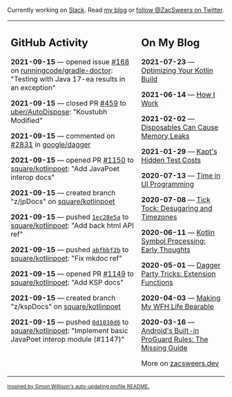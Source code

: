 Currently working on [Slack](https://slack.com/). Read [my blog](https://zacsweers.dev/) or [follow @ZacSweers on Twitter](https://twitter.com/ZacSweers).

<table><tr><td valign="top" width="60%">

## GitHub Activity
<!-- githubActivity starts -->
**2021-09-15** — opened issue [#168](https://api.github.com/repos/runningcode/gradle-doctor/issues/168) on [runningcode/gradle-doctor](https://api.github.com/repos/runningcode/gradle-doctor): "Testing with Java 17-ea results in an exception"

**2021-09-15** — closed PR [#459](https://api.github.com/repos/uber/AutoDispose/pulls/459) to [uber/AutoDispose](https://api.github.com/repos/uber/AutoDispose): "Koustubh Modified"

**2021-09-15** — commented on [#2831](https://github.com/google/dagger/pull/2831#issuecomment-919717460) in [google/dagger](https://api.github.com/repos/google/dagger)

**2021-09-15** — opened PR [#1150](https://api.github.com/repos/square/kotlinpoet/pulls/1150) to [square/kotlinpoet](https://api.github.com/repos/square/kotlinpoet): "Add JavaPoet interop docs"

**2021-09-15** — created branch "z/jpDocs" on [square/kotlinpoet](https://api.github.com/repos/square/kotlinpoet)

**2021-09-15** — pushed [`1ec28e5a`](https://github.com/square/kotlinpoet/commit/1ec28e5ad5f51b7ddbce6411555d39cd39ce4657) to [square/kotlinpoet](https://api.github.com/repos/square/kotlinpoet): "Add back html API ref"

**2021-09-15** — pushed [`abfbbf2b`](https://github.com/square/kotlinpoet/commit/abfbbf2b1607ff66a781f7be265c1411e9bbee2c) to [square/kotlinpoet](https://api.github.com/repos/square/kotlinpoet): "Fix mkdoc ref"

**2021-09-15** — opened PR [#1149](https://api.github.com/repos/square/kotlinpoet/pulls/1149) to [square/kotlinpoet](https://api.github.com/repos/square/kotlinpoet): "Add KSP docs"

**2021-09-15** — created branch "z/kspDocs" on [square/kotlinpoet](https://api.github.com/repos/square/kotlinpoet)

**2021-09-15** — pushed [`0d1030d6`](https://github.com/square/kotlinpoet/commit/0d1030d6c71d41213555b560868604a4bfd23361) to [square/kotlinpoet](https://api.github.com/repos/square/kotlinpoet): "Implement basic JavaPoet interop module (#1147)"
<!-- githubActivity ends -->
</td><td valign="top" width="40%">

## On My Blog
<!-- blog starts -->
**2021-07-23** — [Optimizing Your Kotlin Build](https://www.zacsweers.dev/optimizing-your-kotlin-build/)

**2021-06-14** — [How I Work](https://www.zacsweers.dev/how-i-work/)

**2021-02-02** — [Disposables Can Cause Memory Leaks](https://www.zacsweers.dev/disposables-can-cause-memory-leaks/)

**2021-01-29** — [Kapt's Hidden Test Costs](https://www.zacsweers.dev/kapts-hidden-test-costs/)

**2020-07-13** — [Time in UI Programming](https://www.zacsweers.dev/time-in-ui/)

**2020-07-08** — [Tick Tock: Desugaring and Timezones](https://www.zacsweers.dev/ticktock-desugaring-timezones/)

**2020-06-11** — [Kotlin Symbol Processing: Early Thoughts](https://www.zacsweers.dev/kotlin-symbol-processor-early-thoughts/)

**2020-05-01** — [Dagger Party Tricks: Extension Functions](https://www.zacsweers.dev/dagger-party-tricks-extension-functions/)

**2020-04-03** — [Making My WFH Life Bearable](https://www.zacsweers.dev/making-wfh-life-bearable/)

**2020-03-16** — [Android's Built-in ProGuard Rules: The Missing Guide](https://www.zacsweers.dev/android-proguard-rules/)
<!-- blog ends -->
More on [zacsweers.dev](https://zacsweers.dev/)
</td></tr></table>

<sub><a href="https://simonwillison.net/2020/Jul/10/self-updating-profile-readme/">Inspired by Simon Willison's auto-updating profile README.</a></sub>